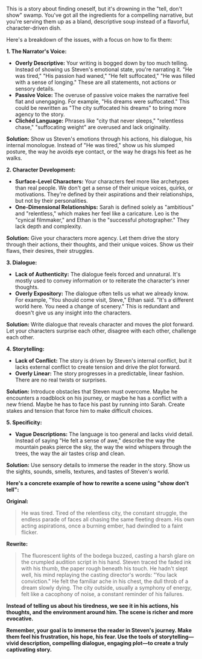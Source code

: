 This is a story about finding oneself, but it's drowning in the "tell, don't show" swamp.  You've got all the ingredients for a compelling narrative, but you're serving them up as a bland, descriptive soup instead of a flavorful, character-driven dish. 

Here's a breakdown of the issues, with a focus on how to fix them:

**1.  The Narrator's Voice:**

* **Overly Descriptive:**  Your writing is bogged down by too much telling.  Instead of showing us Steven's emotional state, you're narrating it.  "He was tired," "His passion had waned," "He felt suffocated," "He was filled with a sense of longing."  These are all statements, not actions or sensory details.
* **Passive Voice:**  The overuse of passive voice makes the narrative feel flat and unengaging.  For example, "His dreams were suffocated."  This could be rewritten as "The city suffocated his dreams" to bring more agency to the story.
* **Clichéd Language:**  Phrases like "city that never sleeps," "relentless chase," "suffocating weight" are overused and lack originality.

**Solution:**  Show us Steven's emotions through his actions, his dialogue, his internal monologue.  Instead of "He was tired," show us his slumped posture, the way he avoids eye contact, or the way he drags his feet as he walks.  

**2.  Character Development:**

* **Surface-Level Characters:**  Your characters feel more like archetypes than real people. We don't get a sense of their unique voices, quirks, or motivations.  They're defined by their aspirations and their relationships, but not by their personalities.  
* **One-Dimensional Relationships:**  Sarah is defined solely as "ambitious" and "relentless," which makes her feel like a caricature.  Leo is the "cynical filmmaker," and Ethan is the "successful photographer."  They lack depth and complexity. 

**Solution:**  Give your characters more agency. Let them drive the story through their actions, their thoughts, and their unique voices.  Show us their flaws, their desires, their struggles.  

**3.  Dialogue:**

* **Lack of Authenticity:** The dialogue feels forced and unnatural.  It's mostly used to convey information or to reiterate the character's inner thoughts.
* **Overly Expository:** The dialogue often tells us what we already know.  For example, "You should come visit, Steve," Ethan said. "It's a different world here. You need a change of scenery."  This is redundant and doesn't give us any insight into the characters.

**Solution:**  Write dialogue that reveals character and moves the plot forward.  Let your characters surprise each other, disagree with each other, challenge each other. 

**4.  Storytelling:**

* **Lack of Conflict:** The story is driven by Steven's internal conflict, but it lacks external conflict to create tension and drive the plot forward. 
* **Overly Linear:** The story progresses in a predictable, linear fashion. There are no real twists or surprises.

**Solution:**  Introduce obstacles that Steven must overcome.  Maybe he encounters a roadblock on his journey, or maybe he has a conflict with a new friend.  Maybe he has to face his past by running into Sarah.  Create stakes and tension that force him to make difficult choices.

**5.  Specificity:**

* **Vague Descriptions:**  The language is too general and lacks vivid detail.  Instead of saying "He felt a sense of awe," describe the way the mountain peaks pierce the sky, the way the wind whispers through the trees, the way the air tastes crisp and clean.

**Solution:**  Use sensory details to immerse the reader in the story.  Show us the sights, sounds, smells, textures, and tastes of Steven's world.

**Here's a concrete example of how to rewrite a scene using "show don't tell":**

**Original:**

> He was tired. Tired of the relentless city, the constant struggle, the endless parade of faces all chasing the same fleeting dream. His own acting aspirations, once a burning ember, had dwindled to a faint flicker.

**Rewrite:**

> The fluorescent lights of the bodega buzzed, casting a harsh glare on the crumpled audition script in his hand. Steven traced the faded ink with his thumb, the paper rough beneath his touch. He hadn't slept well, his mind replaying the casting director's words: "You lack conviction."  He felt the familiar ache in his chest, the dull throb of a dream slowly dying. The city outside, usually a symphony of energy, felt like a cacophony of noise, a constant reminder of his failures.  

**Instead of telling us about his tiredness, we see it in his actions, his thoughts, and the environment around him.  The scene is richer and more evocative.**

**Remember, your goal is to immerse the reader in Steven's journey.  Make them feel his frustration, his hope, his fear.  Use the tools of storytelling—vivid description, compelling dialogue, engaging plot—to create a truly captivating story.** 
